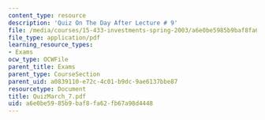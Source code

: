 ```yaml
---
content_type: resource
description: 'Quiz On The Day After Lecture # 9'
file: /media/courses/15-433-investments-spring-2003/a6e0be5985b9baf8fa62fb67a98d4448_QuizMarch_7.pdf
file_type: application/pdf
learning_resource_types:
- Exams
ocw_type: OCWFile
parent_title: Exams
parent_type: CourseSection
parent_uid: a0839110-e72c-4c01-b9dc-9ae6137bbe87
resourcetype: Document
title: QuizMarch_7.pdf
uid: a6e0be59-85b9-baf8-fa62-fb67a98d4448
---
```

